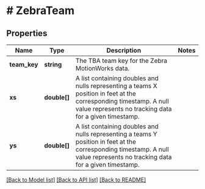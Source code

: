 # # ZebraTeam

## Properties

Name | Type | Description | Notes
------------ | ------------- | ------------- | -------------
**team_key** | **string** | The TBA team key for the Zebra MotionWorks data. | 
**xs** | **double[]** | A list containing doubles and nulls representing a teams X position in feet at the corresponding timestamp. A null value represents no tracking data for a given timestamp. | 
**ys** | **double[]** | A list containing doubles and nulls representing a teams Y position in feet at the corresponding timestamp. A null value represents no tracking data for a given timestamp. | 

[[Back to Model list]](../../README.md#documentation-for-models) [[Back to API list]](../../README.md#documentation-for-api-endpoints) [[Back to README]](../../README.md)


